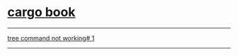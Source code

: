 # [cargo book](https://doc.rust-lang.org/cargo/index.html)

____

[tree command not working# 1](https://github.com/users/CoderSales/projects/86/views/1?pane=issue&itemId=77061231)

____

